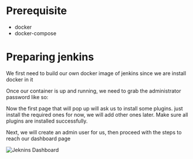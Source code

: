 # Prerequisite
- docker
- docker-compose

# Preparing jenkins
We first need to build our own docker image of jenkins since we are install docker in it




Once our container is up and running, we need to grab the administrator password like so:


Now the first page that will pop up will ask us to install some plugins. just install the required ones for now, we will add other ones later.
Make sure all plugins are installed successfully.

Next, we will create an admin user for us, then proceed with the steps to reach our dashboard page

![Jeknins Dashboard](/screenshots/jenkins-dashboard.jpg?raw=true "Jenkins Dashboard")